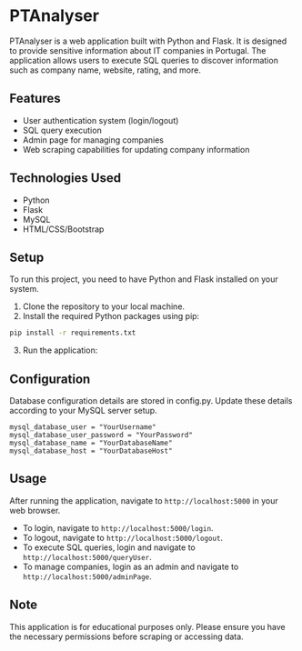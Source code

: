 # PTAnalyser

PTAnalyser is a web application built with Python and Flask. It is designed to provide sensitive information about IT companies in Portugal. The application allows users to execute SQL queries to discover information such as company name, website, rating, and more.

## Features

- User authentication system (login/logout)
- SQL query execution
- Admin page for managing companies
- Web scraping capabilities for updating company information

## Technologies Used

- Python
- Flask
- MySQL
- HTML/CSS/Bootstrap

## Setup

To run this project, you need to have Python and Flask installed on your system. 

1. Clone the repository to your local machine.
2. Install the required Python packages using pip:

```bash
pip install -r requirements.txt
```

3. Run the application:

## Configuration
Database configuration details are stored in config.py. Update these details according to your MySQL server setup.

```commandline
mysql_database_user = "YourUsername"
mysql_database_user_password = "YourPassword"
mysql_database_name = "YourDatabaseName"
mysql_database_host = "YourDatabaseHost"
```

## Usage

After running the application, navigate to `http://localhost:5000` in your web browser.

- To login, navigate to `http://localhost:5000/login`.
- To logout, navigate to `http://localhost:5000/logout`.
- To execute SQL queries, login and navigate to `http://localhost:5000/queryUser`.
- To manage companies, login as an admin and navigate to `http://localhost:5000/adminPage`.

## Note

This application is for educational purposes only. Please ensure you have the necessary permissions before scraping or accessing data.
